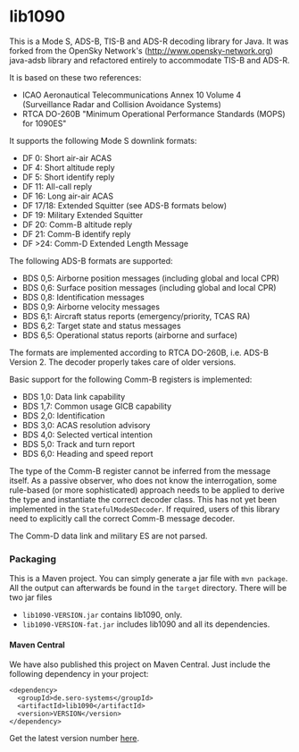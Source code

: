 lib1090
=========

This is a Mode S, ADS-B, TIS-B and ADS-R decoding library for Java. It was forked from the OpenSky Network's (http://www.opensky-network.org) java-adsb library and refactored entirely to accommodate TIS-B and ADS-R.

It is based on these two references:
* ICAO Aeronautical Telecommunications Annex 10 Volume 4 (Surveillance Radar and Collision Avoidance Systems)
* RTCA DO-260B "Minimum Operational Performance Standards (MOPS) for 1090ES"

It supports the following Mode S downlink formats:
* DF 0: Short air-air ACAS
* DF 4: Short altitude reply
* DF 5: Short identify reply
* DF 11: All-call reply
* DF 16: Long air-air ACAS
* DF 17/18: Extended Squitter (see ADS-B formats below)
* DF 19: Military Extended Squitter
* DF 20: Comm-B altitude reply
* DF 21: Comm-B identify reply
* DF >24: Comm-D Extended Length Message

The following ADS-B formats are supported:
* BDS 0,5: Airborne position messages (including global and local CPR)
* BDS 0,6: Surface position messages (including global and local CPR)
* BDS 0,8: Identification messages
* BDS 0,9: Airborne velocity messages
* BDS 6,1: Aircraft status reports (emergency/priority, TCAS RA)
* BDS 6,2: Target state and status messages
* BDS 6,5: Operational status reports (airborne and surface)

The formats are implemented according to RTCA DO-260B, i.e. ADS-B Version 2. The decoder properly takes care of older versions.


Basic support for the following Comm-B registers is implemented:
* BDS 1,0: Data link capability
* BDS 1,7: Common usage GICB capability
* BDS 2,0: Identification
* BDS 3,0: ACAS resolution advisory
* BDS 4,0: Selected vertical intention
* BDS 5,0: Track and turn report
* BDS 6,0: Heading and speed report

The type of the Comm-B register cannot be inferred from the message itself. As a passive observer, who does not know
the interrogation, some rule-based (or more sophisticated) approach needs to be applied to derive the type and
instantiate the correct decoder class. This has not yet been implemented in the `StatefulModeSDecoder`.
If required, users of this library need to explicitly call the correct Comm-B message decoder.

The Comm-D data link and military ES are not parsed.


### Packaging

This is a Maven project. You can simply generate a jar file with `mvn package`.
All the output can afterwards be found in the `target` directory. There will
be two jar files

* `lib1090-VERSION.jar` contains lib1090, only.
* `lib1090-VERSION-fat.jar` includes lib1090 and all its dependencies.

#### Maven Central

We have also published this project on Maven Central. Just include the following dependency in your project:

```
<dependency>
  <groupId>de.sero-systems</groupId>
  <artifactId>lib1090</artifactId>
  <version>VERSION</version>
</dependency>
```

Get the latest version number [here](https://search.maven.org/artifact/de.sero-systems/lib1090).
